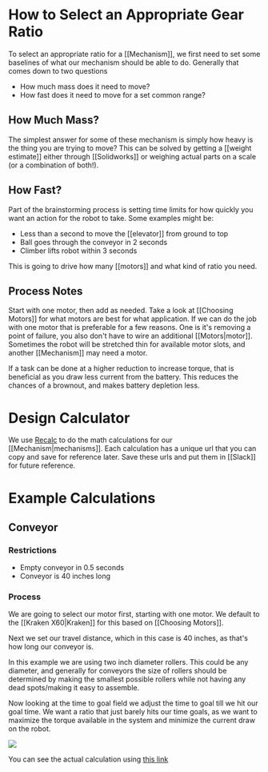 # How to Select an Appropriate Gear Ratio

To select an appropriate ratio for a [[Mechanism]], we first need to set some baselines of what our mechanism should be able to do. Generally that comes down to two questions

- How much mass does it need to move?
- How fast does it need to move for a set common range?

## How Much Mass?

The simplest answer for some of these mechanism is simply how heavy is the thing you are trying to move? This can be solved by getting a [[weight estimate]] either through [[Solidworks]] or weighing actual parts on a scale (or a combination of both!).

## How Fast?

Part of the brainstorming process is setting time limits for how quickly you want an action for the robot to take. Some examples might be:

- Less than a second to move the [[elevator]] from ground to top
- Ball goes through the conveyor in 2 seconds
- Climber lifts robot within 3 seconds

This is going to drive how many [[motors]] and what kind of ratio you need.

## Process Notes

Start with one motor, then add as needed. Take a look at [[Choosing Motors]] for what motors are best for what application. If we can do the job with one motor that is preferable for a few reasons. One is it's removing a point of failure, you also don't have to wire an additional [[Motors|motor]]. Sometimes the robot will be stretched thin for available motor slots, and another [[Mechanism]] may need a motor.

If a task can be done at a higher reduction to increase torque, that is beneficial as you draw less current from the battery. This reduces the chances of a brownout, and makes battery depletion less.
# Design Calculator

We use [Recalc](https://www.reca.lc/) to do the math calculations for our [[Mechanism|mechanisms]]. Each calculation has a unique url that you can copy and save for reference later. Save these urls and put them in [[Slack]] for future reference.

# Example Calculations

## Conveyor

### Restrictions
- Empty conveyor in 0.5 seconds
- Conveyor is 40 inches long

### Process

We are going to select our motor first, starting with one motor. We default to the [[Kraken X60|Kraken]] for this based on [[Choosing Motors]].

Next we set our travel distance, which in this case is 40 inches, as that's how long our conveyor is.

In this example we are using two inch diameter rollers. This could be any diameter, and generally for conveyors the size of rollers should be determined by making the smallest possible rollers while not having any dead spots/making it easy to assemble.

Now looking at the time to goal field we adjust the time to goal till we hit our goal time. We want a ratio that just barely hits our time goals, as we want to maximize the torque available in the system and minimize the current draw on the robot.

![](https://i.imgur.com/W3f79fG.png)

You can see the actual calculation using [this link](https://www.reca.lc/intake?drivetrainSpeed=%7B%22s%22%3A14%2C%22u%22%3A%22ft%2Fs%22%7D&motor=%7B%22quantity%22%3A1%2C%22name%22%3A%22Kraken%20X60%2A%22%7D&ratio=%7B%22magnitude%22%3A7%2C%22ratioType%22%3A%22Reduction%22%7D&rollerDiameter=%7B%22s%22%3A2%2C%22u%22%3A%22in%22%7D&targetTimeToGoal=%7B%22s%22%3A0.25%2C%22u%22%3A%22s%22%7D&travelDistance=%7B%22s%22%3A40%2C%22u%22%3A%22in%22%7D)